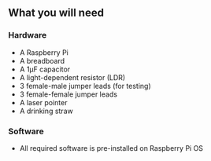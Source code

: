 ## What you will need

### Hardware
- A Raspberry Pi
- A breadboard
- A 1µF capacitor
- A light-dependent resistor (LDR)
- 3 female-male jumper leads (for testing)
- 3 female-female jumper leads
- A laser pointer
- A drinking straw

### Software

- All required software is pre-installed on Raspberry Pi OS
